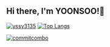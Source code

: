 
<h2>Hi there, I'm YOONSOO!👋</h2>

[![yssy3135](http://mazassumnida.wtf/api/v2/generate_badge?boj=yssy3135)](https://solved.ac/yssy3135)
[![Top Langs](https://github-readme-stats.vercel.app/api/top-langs/?username=yssy3135&layout=compact)](https://github.com/anuraghazra/github-readme-stats)

[![commitcombo](http://commitcombo.com/get?user=yssy3135&theme=Ocean-mini)](https://github.com/devxb/CommitCombo)
